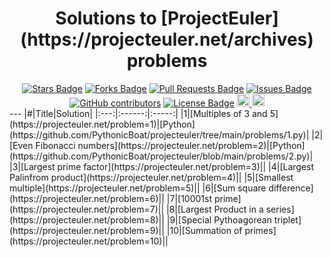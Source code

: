 <h1 align='center'>Solutions to [ProjectEuler](https://projecteuler.net/archives) problems</h1>
<div align='center'>
<a href="https://github.com/pythonicboat/projecteuler/stargazers"><img src="https://img.shields.io/github/stars/pythonicboat/projecteuler" alt="Stars Badge"/></a>
<a href="https://github.com/pythonicboat/projecteuler/network/members"><img src="https://img.shields.io/github/forks/pythonicboat/projecteuler" alt="Forks Badge"/></a>
<a href="https://github.com/pythonicboat/projecteuler/pulls"><img src="https://img.shields.io/github/issues-pr/pythonicboat/projecteuler" alt="Pull Requests Badge"/></a>
<a href="https://github.com/pythonicboat/projecteuler/issues"><img src="https://img.shields.io/github/issues/pythonicboat/projecteuler" alt="Issues Badge"/></a>
<a href="https://github.com/pythonicboat/projecteuler/graphs/contributors"><img alt="GitHub contributors" src="https://img.shields.io/github/contributors/pythonicboat/projecteuler?color=2b9348"></a>
<a href="https://github.com/pythonicboat/projecteuler/blob/master/LICENSE"><img src="https://img.shields.io/github/license/pythonicboat/projecteuler?color=2b9348" alt="License Badge"/></a>
<a href="https://github.com/Pythonicboat/projecteuler/blob/master/CONTRIBUTING.md">
    <img src="https://img.shields.io/static/v1.svg?label=Contributions&message=Welcome&color=0059b3" height="20" alt="Contributions Welcome">
</a>
<img src="https://img.shields.io/github/repo-size/Pythonicboat/projecteuler.svg?label=Repo%20size" height="20">
</div>
---
|#|Title|Solution|
|:---:|:------:|:-----:|
|1|[Multiples of 3 and 5](https://projecteuler.net/problem=1)|[Python](https://github.com/PythonicBoat/projecteuler/tree/main/problems/1.py)|
|2|[Even Fibonacci numbers](https://projecteuler.net/problem=2)|[Python](https://github.com/PythonicBoat/projecteuler/blob/main/problems/2.py)|
|3|[Largest prime factor](https://projecteuler.net/problem=3)||
|4|[Largest Palinfrom product](https://projecteuler.net/problem=4)||
|5|[Smallest multiple](https://projecteuler.net/problem=5)||
|6|[Sum square difference](https://projecteuler.net/problem=6)||
|7|[10001st prime](https://projecteuler.net/problem=7)||
|8|[Largest Product in a series](https://projecteuler.net/problem=8)||
|9|[Special Pythoagorean triplet](https://projecteuler.net/problem=9)||
|10|[Summation of primes](https://projecteuler.net/problem=10)||
